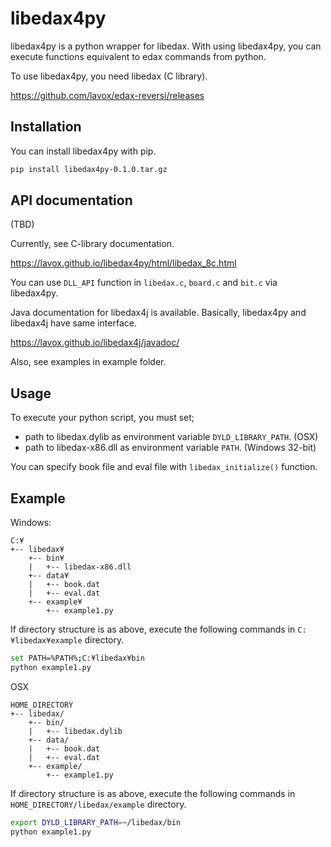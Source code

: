 libedax4py
============

libedax4py is a python wrapper for libedax. With using libedax4py, you
can execute functions equivalent to edax commands from python.

To use libedax4py, you need libedax (C library).

https://github.com/lavox/edax-reversi/releases

Installation
-------------
You can install libedax4py with pip.

```sh
pip install libedax4py-0.1.0.tar.gz
```

API documentation
------------------
(TBD)

Currently, see C-library documentation.

https://lavox.github.io/libedax4py/html/libedax_8c.html

You can use `DLL_API` function in `libedax.c`, `board.c` and `bit.c` via libedax4py. 

Java documentation for libedax4j is available. Basically, libedax4py and libedax4j have same interface.

https://lavox.github.io/libedax4j/javadoc/

Also, see examples in example folder.

Usage
------
To execute your python script, you must set;

* path to libedax.dylib as environment variable `DYLD_LIBRARY_PATH`. (OSX)
* path to libedax-x86.dll as environment variable `PATH`. (Windows 32-bit)

You can specify book file and eval file with `libedax_initialize()` function.

Example
--------
Windows:
```
C:¥
+-- libedax¥
    +-- bin¥
    |   +-- libedax-x86.dll
    +-- data¥
    |   +-- book.dat
    |   +-- eval.dat
    +-- example¥
        +-- example1.py
```
If directory structure is as above, execute the following commands in `C:¥libedax¥example` directory.

```sh
set PATH=%PATH%;C:¥libedax¥bin
python example1.py
```

OSX
```
HOME_DIRECTORY
+-- libedax/
    +-- bin/
    |   +-- libedax.dylib
    +-- data/
    |   +-- book.dat
    |   +-- eval.dat
    +-- example/
        +-- example1.py
```
If directory structure is as above, execute the following commands in `HOME_DIRECTORY/libedax/example` directory.
```sh
export DYLD_LIBRARY_PATH=~/libedax/bin
python example1.py
```

